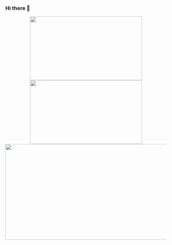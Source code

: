 ### Hi there 👋

<div align=center>
<img src="https://github-readme-stats.vercel.app/api?username=Zhang-SDU&&theme=dark" width=350 height=200><img src="https://github-readme-stats.vercel.app/api/top-langs/?username=Zhang-SDU&theme=dark" width=350 height=200/>
<img src="https://github-readme-streak-stats.herokuapp.com/?user=Zhang-SDU&theme=dark" width=700 height=300 alt="">
</div>

<!--
**Zhang-SDU/Zhang-SDU** is a ✨ _special_ ✨ repository because its `README.md` (this file) appears on your GitHub profile.

Here are some ideas to get you started:

- 🔭 I’m currently working on ...
- 🌱 I’m currently learning ...
- 👯 I’m looking to collaborate on ...
- 🤔 I’m looking for help with ...
- 💬 Ask me about ...
- 📫 How to reach me: ...
- 😄 Pronouns: ...
- ⚡ Fun fact: ...
-->
